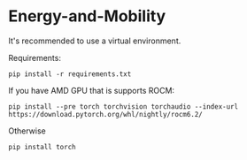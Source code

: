 # Energy-and-Mobility

It's recommended to use a virtual environment.

Requirements:

    pip install -r requirements.txt

If you have AMD GPU that is supports ROCM:

    pip install --pre torch torchvision torchaudio --index-url https://download.pytorch.org/whl/nightly/rocm6.2/

Otherwise

    pip install torch

